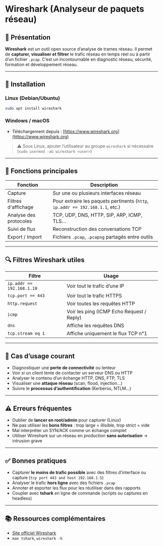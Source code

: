 # Wireshark (Analyseur de paquets réseau)

## 📌 Présentation

**Wireshark** est un outil open source d’analyse de trames réseau. Il permet de **capturer, visualiser et filtrer** le trafic réseau en temps réel ou à partir d’un fichier `.pcap`. C’est un incontournable en diagnostic réseau, sécurité, formation et développement réseau.

---

## 🔧 Installation
### Linux (Debian/Ubuntu)

```bash
sudo apt install wireshark
```
### Windows / macOS

- Téléchargement depuis : [https://www.wireshark.org](https://www.wireshark.org)

> ⚠️ Sous Linux, ajouter l’utilisateur au groupe `wireshark` si nécessaire (`sudo usermod -aG wireshark <user>`)

---

## 🧰 Fonctions principales

| Fonction | Description |
|----------|-------------|
| Capture | Sur une ou plusieurs interfaces réseau |
| Filtres d'affichage | Pour extraire les paquets pertinents (`http`, `ip.addr == 192.168.1.1`, etc.) |
| Analyse des protocoles | TCP, UDP, DNS, HTTP, SIP, ARP, ICMP, TLS… |
| Suivi de flux | Reconstruction des conversations TCP |
| Export / Import | Fichiers `.pcap`, `.pcapng` partagés entre outils |

---

## 🔍 Filtres Wireshark utiles

| Filtre | Usage |
|--------|-------|
| `ip.addr == 192.168.1.10` | Voir tout le trafic d’une IP |
| `tcp.port == 443` | Voir tout le trafic HTTPS |
| `http.request` | Voir toutes les requêtes HTTP |
| `icmp` | Voir les ping (ICMP Echo Request / Reply) |
| `dns` | Affiche les requêtes DNS |
| `tcp.stream eq 1` | Affiche uniquement le flux TCP n°1 |

---

## 🔎 Cas d’usage courant

- Diagnostiquer une **perte de connectivité** ou lenteur
- Voir si un client tente de contacter un serveur DNS ou HTTP
- Analyser le contenu d’un échange HTTP, DNS, FTP, TLS
- Visualiser une **attaque réseau** (scan, flood, injection…)
- Suivre le **processus d’authentification** (Kerberos, NTLM…)

---

## ⚠️ Erreurs fréquentes

- Oublier de **lancer en root/admin** pour capturer (Linux)
- Ne pas utiliser les **bons filtres** : trop large = illisible, trop strict = vide
- Mal interpréter un SYN/ACK comme un échange complet
- Utiliser Wireshark sur un réseau en production **sans autorisation** → intrusion grave

---

## ✅ Bonnes pratiques

- Capturer **le moins de trafic possible** avec des filtres d’interface ou capture (`tcp port 443 and host 192.168.1.5`)
- Analyser le trafic **hors ligne** avec des fichiers `.pcap`
- Annoter et exporter les flux pour les réutiliser dans des rapports
- Coupler avec **tshark** en ligne de commande (scripts ou captures en headless)

---

## 📚 Ressources complémentaires

- [Site officiel Wireshark](https://www.wireshark.org/)
- `man tshark`, `wireshark -h`
